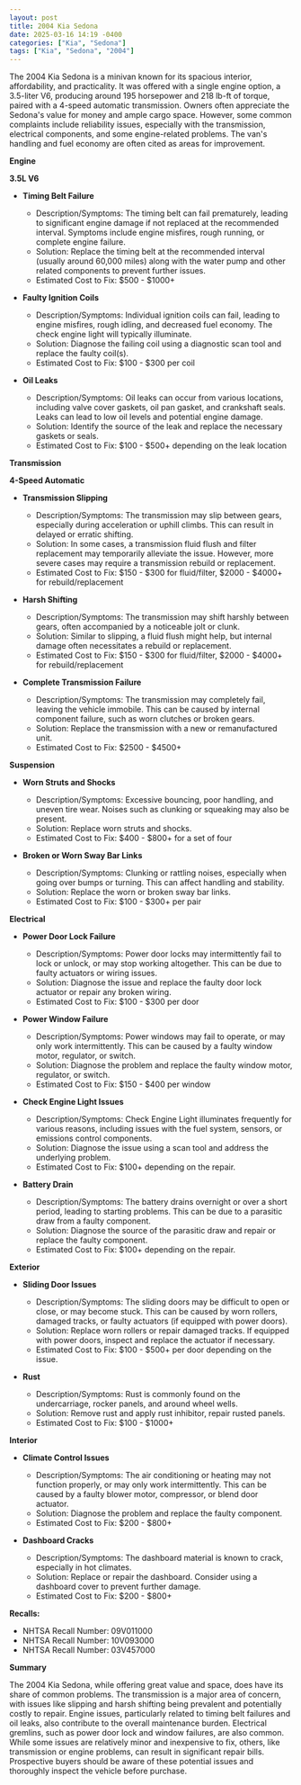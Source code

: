 ```yaml
---
layout: post
title: 2004 Kia Sedona
date: 2025-03-16 14:19 -0400
categories: ["Kia", "Sedona"]
tags: ["Kia", "Sedona", "2004"]
---
```

The 2004 Kia Sedona is a minivan known for its spacious interior, affordability, and practicality. It was offered with a single engine option, a 3.5-liter V6, producing around 195 horsepower and 218 lb-ft of torque, paired with a 4-speed automatic transmission. Owners often appreciate the Sedona's value for money and ample cargo space. However, some common complaints include reliability issues, especially with the transmission, electrical components, and some engine-related problems. The van's handling and fuel economy are often cited as areas for improvement.

**Engine**

**3.5L V6**

*   **Timing Belt Failure**
    *   Description/Symptoms: The timing belt can fail prematurely, leading to significant engine damage if not replaced at the recommended interval. Symptoms include engine misfires, rough running, or complete engine failure.
    *   Solution: Replace the timing belt at the recommended interval (usually around 60,000 miles) along with the water pump and other related components to prevent further issues.
    *   Estimated Cost to Fix: $500 - $1000+

*   **Faulty Ignition Coils**
    *   Description/Symptoms: Individual ignition coils can fail, leading to engine misfires, rough idling, and decreased fuel economy. The check engine light will typically illuminate.
    *   Solution: Diagnose the failing coil using a diagnostic scan tool and replace the faulty coil(s).
    *   Estimated Cost to Fix: $100 - $300 per coil

*   **Oil Leaks**
    *   Description/Symptoms: Oil leaks can occur from various locations, including valve cover gaskets, oil pan gasket, and crankshaft seals. Leaks can lead to low oil levels and potential engine damage.
    *   Solution: Identify the source of the leak and replace the necessary gaskets or seals.
    *   Estimated Cost to Fix: $100 - $500+ depending on the leak location

**Transmission**

**4-Speed Automatic**

*   **Transmission Slipping**
    *   Description/Symptoms: The transmission may slip between gears, especially during acceleration or uphill climbs. This can result in delayed or erratic shifting.
    *   Solution: In some cases, a transmission fluid flush and filter replacement may temporarily alleviate the issue. However, more severe cases may require a transmission rebuild or replacement.
    *   Estimated Cost to Fix: $150 - $300 for fluid/filter, $2000 - $4000+ for rebuild/replacement

*   **Harsh Shifting**
    *   Description/Symptoms: The transmission may shift harshly between gears, often accompanied by a noticeable jolt or clunk.
    *   Solution: Similar to slipping, a fluid flush might help, but internal damage often necessitates a rebuild or replacement.
    *   Estimated Cost to Fix: $150 - $300 for fluid/filter, $2000 - $4000+ for rebuild/replacement

*   **Complete Transmission Failure**
    *   Description/Symptoms: The transmission may completely fail, leaving the vehicle immobile. This can be caused by internal component failure, such as worn clutches or broken gears.
    *   Solution: Replace the transmission with a new or remanufactured unit.
    *   Estimated Cost to Fix: $2500 - $4500+

**Suspension**

*   **Worn Struts and Shocks**
    *   Description/Symptoms: Excessive bouncing, poor handling, and uneven tire wear. Noises such as clunking or squeaking may also be present.
    *   Solution: Replace worn struts and shocks.
    *   Estimated Cost to Fix: $400 - $800+ for a set of four

*   **Broken or Worn Sway Bar Links**
    *   Description/Symptoms: Clunking or rattling noises, especially when going over bumps or turning. This can affect handling and stability.
    *   Solution: Replace the worn or broken sway bar links.
    *   Estimated Cost to Fix: $100 - $300+ per pair

**Electrical**

*   **Power Door Lock Failure**
    *   Description/Symptoms: Power door locks may intermittently fail to lock or unlock, or may stop working altogether. This can be due to faulty actuators or wiring issues.
    *   Solution: Diagnose the issue and replace the faulty door lock actuator or repair any broken wiring.
    *   Estimated Cost to Fix: $100 - $300 per door

*   **Power Window Failure**
    *   Description/Symptoms: Power windows may fail to operate, or may only work intermittently. This can be caused by a faulty window motor, regulator, or switch.
    *   Solution: Diagnose the problem and replace the faulty window motor, regulator, or switch.
    *   Estimated Cost to Fix: $150 - $400 per window

*   **Check Engine Light Issues**
    * Description/Symptoms: Check Engine Light illuminates frequently for various reasons, including issues with the fuel system, sensors, or emissions control components.
    * Solution: Diagnose the issue using a scan tool and address the underlying problem.
    * Estimated Cost to Fix: $100+ depending on the repair.

* **Battery Drain**
    * Description/Symptoms: The battery drains overnight or over a short period, leading to starting problems. This can be due to a parasitic draw from a faulty component.
    * Solution: Diagnose the source of the parasitic draw and repair or replace the faulty component.
    * Estimated Cost to Fix: $100+ depending on the repair.

**Exterior**

*   **Sliding Door Issues**
    *   Description/Symptoms: The sliding doors may be difficult to open or close, or may become stuck. This can be caused by worn rollers, damaged tracks, or faulty actuators (if equipped with power doors).
    *   Solution: Replace worn rollers or repair damaged tracks. If equipped with power doors, inspect and replace the actuator if necessary.
    *   Estimated Cost to Fix: $100 - $500+ per door depending on the issue.

*   **Rust**
    *   Description/Symptoms: Rust is commonly found on the undercarriage, rocker panels, and around wheel wells.
    *   Solution: Remove rust and apply rust inhibitor, repair rusted panels.
    *   Estimated Cost to Fix: $100 - $1000+

**Interior**

*   **Climate Control Issues**
    *   Description/Symptoms: The air conditioning or heating may not function properly, or may only work intermittently. This can be caused by a faulty blower motor, compressor, or blend door actuator.
    *   Solution: Diagnose the problem and replace the faulty component.
    *   Estimated Cost to Fix: $200 - $800+

*   **Dashboard Cracks**
    *   Description/Symptoms: The dashboard material is known to crack, especially in hot climates.
    *   Solution: Replace or repair the dashboard. Consider using a dashboard cover to prevent further damage.
    *   Estimated Cost to Fix: $200 - $800+

**Recalls:**

*   NHTSA Recall Number: 09V011000
*   NHTSA Recall Number: 10V093000
*   NHTSA Recall Number: 03V457000

**Summary**

The 2004 Kia Sedona, while offering great value and space, does have its share of common problems. The transmission is a major area of concern, with issues like slipping and harsh shifting being prevalent and potentially costly to repair. Engine issues, particularly related to timing belt failures and oil leaks, also contribute to the overall maintenance burden. Electrical gremlins, such as power door lock and window failures, are also common. While some issues are relatively minor and inexpensive to fix, others, like transmission or engine problems, can result in significant repair bills. Prospective buyers should be aware of these potential issues and thoroughly inspect the vehicle before purchase.

